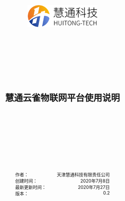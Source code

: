 <div style="text-align: center">
    <img src="/images/logo.png" style="width:220px;" />
</div>
<center style="margin-top:200px"><h1>慧通云雀物联网平台使用说明</h1></center>
<div  style="text-align: center;margin-top:200px">
    <ul style="width:300px;padding:0 0 0 0;display: inline-block;">
        <li style="width:300px;list-style: none;overflow: hidden">
            <span style="float:left">作者：</span>
            <span style="float:right">天津慧通科技有限责任公司</span>
        </li>
        <li style="width:300px;list-style: none;overflow: hidden">
            <span style="float:left">创建时间：</span>
            <span style="float:right">2020年7月8日</span>
        </li>
        <li style="width:300px;list-style: none;overflow: hidden">
            <span style="float:left">最新更新时间：</span>
            <span style="float:right">2020年7月27日</span>
        </li>
        <li style="width:300px;list-style: none;overflow: hidden">
            <span style="float:left">版本：</span>
            <span style="float:right">0.2</span>
        </li>
    </ul>

</div>
